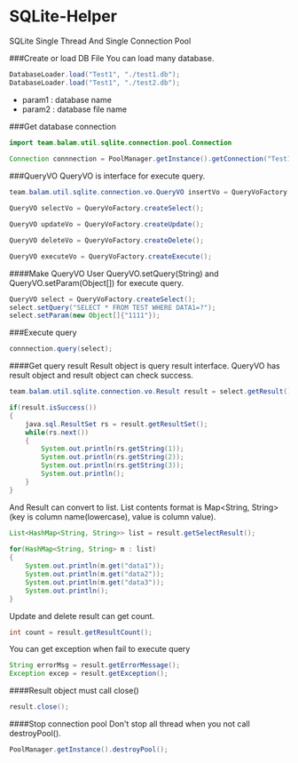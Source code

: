 # SQLite-Helper
SQLite Single Thread And Single Connection Pool

###Create or load DB File
You can load many database.
```java
DatabaseLoader.load("Test1", "./test1.db");
DatabaseLoader.load("Test1", "./test2.db");
```
* param1 : database name
* param2 : database file name

###Get database connection
```java
import team.balam.util.sqlite.connection.pool.Connection
    
Connection connnection = PoolManager.getInstance().getConnection("Test1");
```

###QueryVO
QueryVO is interface for execute query.
```java
team.balam.util.sqlite.connection.vo.QueryVO insertVo = QueryVoFactory.createInsert();
```
```java
QueryVO selectVo = QueryVoFactory.createSelect();
```
```java
QueryVO updateVo = QueryVoFactory.createUpdate();
```
```java
QueryVO deleteVo = QueryVoFactory.createDelete();
```
```java
QueryVO executeVo = QueryVoFactory.createExecute();
```

####Make QueryVO
User QueryVO.setQuery(String) and QueryVO.setParam(Object[]) for execute query.
```java
QueryVO select = QueryVoFactory.createSelect();
select.setQuery("SELECT * FROM TEST WHERE DATA1=?");
select.setParam(new Object[]{"1111"});
```

###Execute query
```java
connnection.query(select);
```
    
####Get query result
Result object is query result interface. QueryVO has result object and result object can check success.
```java
team.balam.util.sqlite.connection.vo.Result result = select.getResult();

if(result.isSuccess())
{
    java.sql.ResultSet rs = result.getResultSet();
    while(rs.next())
    {
        System.out.println(rs.getString(1));
        System.out.println(rs.getString(2));
		System.out.println(rs.getString(3));
		System.out.println();
	}
}
```
And Result can convert to list. List contents format is Map<String, String>(key is column name(lowercase), value is column value).
```java
List<HashMap<String, String>> list = result.getSelectResult();
			
for(HashMap<String, String> m : list)
{
	System.out.println(m.get("data1"));
	System.out.println(m.get("data2"));
	System.out.println(m.get("data3"));
	System.out.println();
}
```

Update and delete result can get count.
```java
int count = result.getResultCount();
```
You can get exception when fail to execute query 
```java
String errorMsg = result.getErrorMessage();
Exception excep = result.getException();
```

####Result object must call close()
```java
result.close();
```
####Stop connection pool
Don't stop all thread when you not call destroyPool().
```java
PoolManager.getInstance().destroyPool();
```
